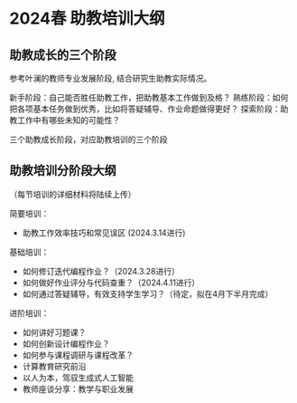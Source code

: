 # 2024春 助教培训大纲

## 助教成长的三个阶段

参考叶澜的教师专业发展阶段, 结合研究生助教实际情况。

新手阶段：自己能否胜任助教工作，把助教基本工作做到及格？
熟练阶段：如何把各项基本任务做到优秀，比如将答疑辅导、作业命题做得更好？
探索阶段：助教工作中有哪些未知的可能性？

三个助教成长阶段，对应助教培训的三个阶段

## 助教培训分阶段大纲

（每节培训的详细材料将陆续上传）

简要培训：

- 助教工作效率技巧和常见误区 (2024.3.14进行)

基础培训：

- 如何修订迭代编程作业？（2024.3.28进行）
- 如何做好作业评分与代码查重？（2024.4.11进行）
- 如何通过答疑辅导，有效支持学生学习？（待定，拟在4月下半月完成）

进阶培训：

- 如何讲好习题课？
- 如何创新设计编程作业？
- 如何参与课程调研与课程改革？
- 计算教育研究前沿
- 以人为本，驾驭生成式人工智能
- 教师座谈分享：教学与职业发展